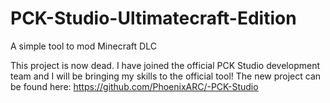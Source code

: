 # PCK-Studio-Ultimatecraft-Edition
A simple tool to mod Minecraft DLC

This project is now dead. I have joined the official PCK Studio development team and I will be bringing my skills to the official tool! The new project can be found here: https://github.com/PhoenixARC/-PCK-Studio
